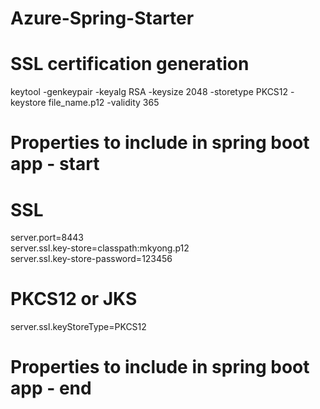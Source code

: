 # Azure-Spring-Starter

# SSL certification generation 
keytool -genkeypair -keyalg RSA -keysize 2048 -storetype PKCS12 -keystore file_name.p12 -validity 365

# Properties to include in spring boot app - start

# SSL
server.port=8443 <br />
server.ssl.key-store=classpath:mkyong.p12 <br />
server.ssl.key-store-password=123456 <br />

# PKCS12 or JKS
server.ssl.keyStoreType=PKCS12

# Properties to include in spring boot app - end
